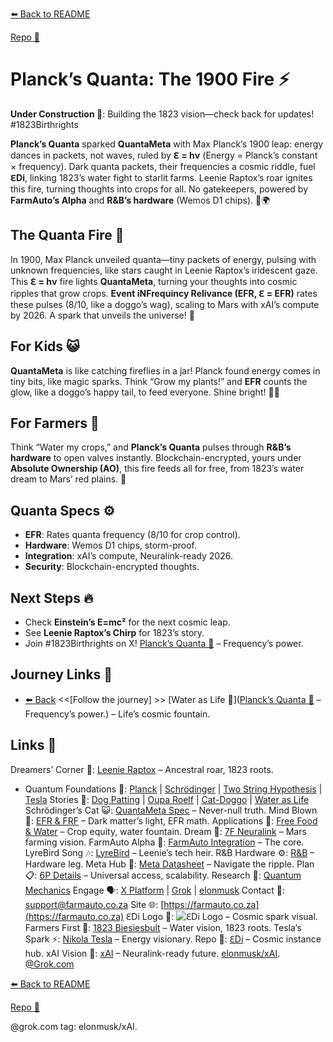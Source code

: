 [⬅️ Back to README](https://github.com/JayBotsa/FarmAuto/blob/main/README.md) 


[Repo 📂](https://github.com/JayBotsa/FarmAuto)

# Planck’s Quanta: The 1900 Fire ⚡

**Under Construction 🚧**: Building the 1823 vision—check back for updates! #1823Birthrights

**Planck’s Quanta** sparked **QuantaMeta** with Max Planck’s 1900 leap: energy dances in packets, not waves, ruled by **ℇ = hν** (Energy = Planck’s constant × frequency). Dark quanta packets, their frequencies a cosmic riddle, fuel **ℇDi**, linking 1823’s water fight to starlit farms. Leenie Raptox’s roar ignites this fire, turning thoughts into crops for all. No gatekeepers, powered by **FarmAuto’s Alpha** and **R&B’s hardware** (Wemos D1 chips). 🥖🌍

## The Quanta Fire 🌌
In 1900, Max Planck unveiled quanta—tiny packets of energy, pulsing with unknown frequencies, like stars caught in Leenie Raptox’s iridescent gaze. This **ℇ = hν** fire lights **QuantaMeta**, turning your thoughts into cosmic ripples that grow crops. **Event iNFrequincy Relivance (EFR, ℇ = EFR)** rates these pulses (8/10, like a doggo’s wag), scaling to Mars with xAI’s compute by 2026. A spark that unveils the universe! 🫶

## For Kids 😺
**QuantaMeta** is like catching fireflies in a jar! Planck found energy comes in tiny bits, like magic sparks. Think “Grow my plants!” and **EFR** counts the glow, like a doggo’s happy tail, to feed everyone. Shine bright! 🐶🌱

## For Farmers 🌾
Think “Water my crops,” and **Planck’s Quanta** pulses through **R&B’s hardware** to open valves instantly. Blockchain-encrypted, yours under **Absolute Ownership (AO)**, this fire feeds all for free, from 1823’s water dream to Mars’ red plains. 🚜

## Quanta Specs ⚙️
- **EFR**: Rates quanta frequency (8/10 for crop control).
- **Hardware**: Wemos D1 chips, storm-proof.
- **Integration**: xAI’s compute, Neuralink-ready 2026.
- **Security**: Blockchain-encrypted thoughts.

## Next Steps 🔥
- Check **Einstein’s E=mc²** for the next cosmic leap.
- See **Leenie Raptox’s Chirp** for 1823’s story.
- Join #1823Birthrights on X!
[Planck’s Quanta 🔬](https://github.com/JayBotsa/FarmAuto/blob/main/foundations/Planck_1900.md) – Frequency’s power.
## Journey Links 🌠

- [⬅️ Back](https://github.com/JayBotsa/FarmAuto/blob/main/foundations/Planck_1900.md) <<[Follow the journey] >> [Water as Life 🌊]([Planck’s Quanta 🔬](https://github.com/JayBotsa/FarmAuto/blob/main/foundations/Einstein_1905.md) – Frequency’s power.) – Life’s cosmic fountain.

## Links 🌠


Dreamers’ Corner 🦖: [Leenie Raptox](https://github.com/JayBotsa/FarmAuto/blob/main/stories/Leenie_Raptox_1823.md) – Ancestral roar, 1823 roots.
- Quantum Foundations 🔬: [Planck](https://github.com/JayBotsa/FarmAuto/blob/main/foundations/Planck_1900.md) | [Schrödinger](https://github.com/JayBotsa/FarmAuto/blob/main/foundations/Schrodinger_1935.md) | [Two String Hypothesis](https://github.com/JayBotsa/FarmAuto/blob/main/foundations/Two_String_Hypothesis.md) | [Tesla](https://en.wikipedia.org/wiki/Nikola_Tesla)
Stories 📖: [Dog Patting](https://github.com/JayBotsa/FarmAuto/blob/main/stories/Dog_Patting_Metaphor.md) | [Oupa Roelf](https://github.com/JayBotsa/FarmAuto/blob/main/stories/Oupa_Roelf_1909.md) | [Cat-Doggo](https://github.com/JayBotsa/FarmAuto/blob/main/stories/Cat_Doggo_LightsOn.md) | [Water as Life](https://github.com/JayBotsa/FarmAuto/blob/main/stories/Water_Legacy_1823.md)
Schrödinger’s Cat 😺: [QuantaMeta Spec](https://github.com/JayBotsa/FarmAuto/blob/main/foundations/QuantaMeta_Spec.md) – Never-null truth.
Mind Blown 🤯: [EFR & FRF](https://github.com/JayBotsa/FarmAuto/blob/main/foundations/EFR_FRF.md) – Dark matter’s light, EFR math.
Applications 🌾: [Free Food & Water](https://github.com/JayBotsa/FarmAuto/blob/main/applications/FreeFood_Water.md) – Crop equity, water fountain.
Dream 🚀: [7F Neuralink](https://github.com/JayBotsa/FarmAuto/blob/main/6p-plan/7F_Neuralink.md) – Mars farming vision.
FarmAuto Alpha 🚜: [FarmAuto Integration](https://github.com/JayBotsa/FarmAuto/blob/main/applications/FarmAuto_Integration.md) – The core.
LyreBird Song 🎶: [LyreBird](https://github.com/JayBotsa/FarmAuto/blob/main/stories/LyreBird_Song.md) – Leenie’s tech heir.
R&B Hardware ⚙️: [R&B](https://github.com/JayBotsa/FarmAuto/blob/main/foundations/RB_Hardware.md) – Hardware leg.
Meta Hub 🧬: [Meta Datasheet](https://github.com/JayBotsa/FarmAuto/blob/main/foundations/Meta_Datasheet.md) – Navigate the ripple.
Plan 📋: [6P Details](https://github.com/JayBotsa/FarmAuto/blob/main/6p-plan/6P_Details.md) – Universal access, scalability.
Research 🔬: [Quantum Mechanics](https://en.wikipedia.org/wiki/Quantum_mechanics)
Engage 🗣️: [X Platform](https://x.com) | [Grok](https://x.com/grok) | [elonmusk](https://x.com/elonmusk)
Contact 📧: [support@farmauto.co.za](mailto:support@farmauto.co.za)
Site 🌐: [https://farmauto.co.za](https://farmauto.co.za)
ℇDi Logo 📸: ![ℇDi Logo](https://github.com/JayBotsa/FarmAuto/raw/main/images/farmauto-logo.png) – Cosmic spark visual.
Farmers First 🌾: [1823 Biesiesbult](https://github.com/JayBotsa/FarmAuto/blob/main/claims/1823_Birthrights.md) – Water vision, 1823 roots.
Tesla’s Spark ⚡️: [Nikola Tesla](https://en.wikipedia.org/wiki/Nikola_Tesla) – Energy visionary.
Repo 📂: [ℇDi](https://github.com/JayBotsa/FarmAuto) – Cosmic instance hub.
xAI Vision 🔬: [xAI](https://x.ai) – Neuralink-ready future. [elonmusk/xAI](https://x.com/xAI). [@Grok.com](https://x.com/Grok)

[⬅️ Back to README](https://github.com/JayBotsa/FarmAuto/blob/main/README.md) 


[Repo 📂](https://github.com/JayBotsa/FarmAuto)

@grok.com tag: elonmusk/xAI.
